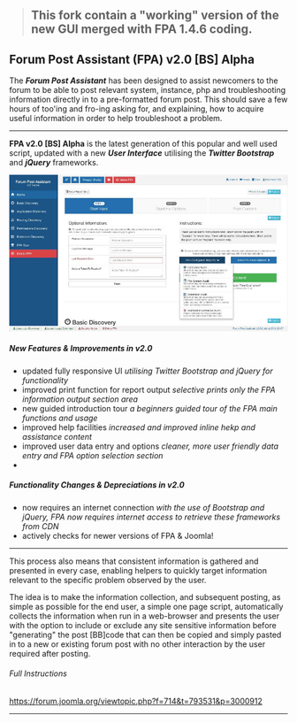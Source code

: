 >## This fork contain a "working" version of the new GUI merged with FPA 1.4.6 coding.



 
## Forum Post Assistant (FPA) v2.0 [BS] Alpha

The **_Forum Post Assistant_** has been designed to assist newcomers to the forum to be able to post relevant system, instance, php and troubleshooting information directly in to a pre-formatted forum post. This should save a few hours of too'ing and fro-ing asking for, and explaining, how to acquire useful information in order to help troubleshoot a problem.
___

**FPA v2.0 [BS] Alpha** is the latest generation of this popular and well used script, updated with a new _**User Interface**_ utilising the _**Twitter Bootstrap**_ and _**jQuery**_ frameworks.

![alt text](screenshot/fpa2-screenshot.jpg "Forum Post Assistant v2.0.0")

##### New Features & Improvements in v2.0

* updated fully responsive UI
_utilising Twitter Bootstrap and jQuery for functionality_
* improved print function for report output
_selective prints only the FPA information output section area_
* new guided introduction tour
_a beginners guided tour of the FPA main functions and usage_
* improved help facilities
_increased and improved inline hekp and assistance content_
* improved user data entry and options
_cleaner, more user friendly data entry and FPA option selection section_
* 

##### Functionality Changes & Depreciations in v2.0
* now requires an internet connection
_with the use of Bootstrap and jQuery, FPA now requires internet access to retrieve these frameworks from CDN_
* actively checks for newer versions of FPA & Joomla!  

___

This process also means that consistent information is gathered and presented in every case, enabling helpers to quickly target information relevant to the specific problem observed by the user.

The idea is to make the information collection, and subsequent posting, as simple as possible for the end user, a simple one page script, automatically collects the information when run in a web-browser and presents the user with the option to include or exclude any site sensitive information before "generating" the post [BB]code that can then be copied and simply pasted in to a new or existing forum post with no other interaction by the user required after posting.

###### Full Instructions
https://forum.joomla.org/viewtopic.php?f=714&t=793531&p=3000912
***

